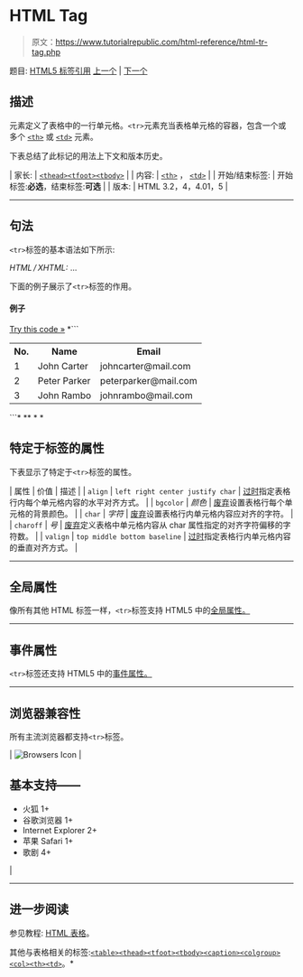 # HTML Tag

> 原文：<https://www.tutorialrepublic.com/html-reference/html-tr-tag.php>

题目: [HTML5 标签引用](html5-tags.php) [上一个](html-title-tag.php) | [下一个](html5-track-tag.php)

## 描述

元素定义了表格中的一行单元格。`<tr>`元素充当表格单元格的容器，包含一个或多个 [`<th>`](html-th-tag.php) 或 [`<td>`](html-td-tag.php) 元素。

下表总结了此标记的用法上下文和版本历史。

| 家长: | [`<thead>`](html-thead-tag.php)[`<tfoot>`](html-tfoot-tag.php)[`<tbody>`](html-tbody-tag.php) |
| 内容: | [`<th>`](html-th-tag.php) ， [`<td>`](html-td-tag.php) |
| 开始/结束标签: | 开始标签:**必选**，结束标签:**可选** |
| 版本: | HTML 3.2，4，4.01，5 |

* * *

## 句法

`<tr>`标签的基本语法如下所示:

*HTML / XHTML:* <tr> ... </tr>

下面的例子展示了`<tr>`标签的作用。

#### 例子

[Try this code »](../codelab.php?topic=html&file=tr-tag "Try this code using online Editor") *```
<table>
    <tr>
        <th>No.</th>
        <th>Name</th>
        <th>Email</th>
    </tr>
    <tr>
        <td>1</td>
        <td>John Carter</td>
        <td>johncarter@mail.com</td>
    </tr>
    <tr>
        <td>2</td>
        <td>Peter Parker</td>
        <td>peterparker@mail.com</td>
    </tr>
    <tr>
        <td>3</td>
        <td>John Rambo</td>
        <td>johnrambo@mail.com</td>
    </tr>
</table>
```*  ** * *

## 特定于标签的属性

下表显示了特定于`<tr>`标签的属性。

| 属性 | 价值 | 描述 |
| `align` | `left
right
center
justify
char` | [过时](../definitions.php#obsolete "Not supported in HTML5")指定表格行内每个单元格内容的水平对齐方式。 |
| `bgcolor` | *颜色* | [废弃](../definitions.php#obsolete "Not supported in HTML5")设置表格行每个单元格的背景颜色。 |
| `char` | *字符* | [废弃](../definitions.php#obsolete "Not supported in HTML5")设置表格行内单元格内容应对齐的字符。 |
| `charoff` | *号* | [废弃](../definitions.php#obsolete "Not supported in HTML5")定义表格中单元格内容从 char 属性指定的对齐字符偏移的字符数。 |
| `valign` | `top
middle
bottom
baseline` | [过时](../definitions.php#obsolete "Not supported in HTML5")指定表格行内单元格内容的垂直对齐方式。 |

* * *

## 全局属性

像所有其他 HTML 标签一样，`<tr>`标签支持 HTML5 中的[全局属性。](html5-global-attributes.php)

* * *

## 事件属性

`<tr>`标签还支持 HTML5 中的[事件属性。](html5-event-attributes.php)

* * *

## 浏览器兼容性

所有主流浏览器都支持`<tr>`标签。

| ![Browsers Icon](img/e9331123c77668c1832e541c2fca1002.png) | 

## 基本支持——

*   火狐 1+
*   谷歌浏览器 1+
*   Internet Explorer 2+
*   苹果 Safari 1+
*   歌剧 4+

 |

* * *

## 进一步阅读

参见教程: [HTML 表格](../html-tutorial/html-tables.php)。

其他与表格相关的标签:[`<table>`](html-table-tag.php)[`<thead>`](html-thead-tag.php)[`<tfoot>`](html-tfoot-tag.php)[`<tbody>`](html-tbody-tag.php)[`<caption>`](html-caption-tag.php)[`<colgroup>`](html-colgroup-tag.php)[`<col>`](html-col-tag.php)[`<th>`](html-th-tag.php)[`<td>`](html-td-tag.php)。*
